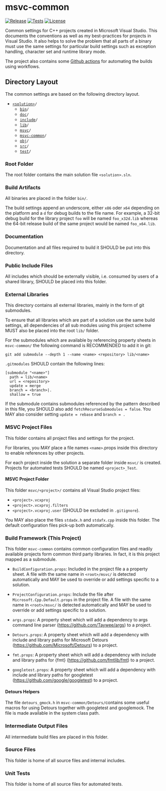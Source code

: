 # msvc-common
[![Release](https://img.shields.io/github/v/tag/mbeckh/msvc-common?label=Release&style=flat-square)](https://github.com/mbeckh/msvc-common/releases/)
[![Tests](https://img.shields.io/github/workflow/status/mbeckh/msvc-common/test/master?label=Tests&logo=GitHub&style=flat-square)](https://github.com/mbeckh/msvc-common/actions)
[![License](https://img.shields.io/github/license/mbeckh/msvc-common?label=License&style=flat-square)](https://github.com/mbeckh/msvc-common/blob/master/LICENSE)

Common settings for C++ projects created in Microsoft Visual Studio. This documents the conventions as well as my
best-practices for projects in Visual Studio. It also helps to solve the problem that all parts of a binary must 
use the same settings for particular build settings such as exception handling, character set and runtime library mode.

The project also contains some [Github actions](actions) for automating the builds using workflows.

## Directory Layout
The common settings are based on the following directory layout.

-   [`<solution>`](#root-folder)`/`
    -   [`bin`](#build-artifacts)`/`
    -   [`doc`](#documentation)`/`
    -   [`include`](#public-include-files)`/`
    -   [`lib`](#external-libraries)`/`
    -   [`msvc`](#msvc-project-files)`/`
    -   [`msvc-common`](#build-framework-this-project)`/`
    -   [`obj`](#intermediate-output-files)`/`
    -   [`src`](#source-files)`/`
	-   [`test`](#tnit-tests)`/`

### Root Folder
The root folder contains the main solution file `<solution>.sln`.

### Build Artifacts
All binaries are placed in the folder `bin/`.

The build settings append an underscore, either `x86` oder `x64` depending on the platform and a `d` for debug builds to
the file name. For example, a 32-bit debug build for the library project `foo` will be named `foo_x32d.lib` whereas the
64-bit release build of the same project would be named `foo_x64.lib`.

### Documentation
Documentation and all files required to build it SHOULD be put into this directory.

### Public Include Files
All includes which should be externally visible, i.e. consumed by users of a shared library, SHOULD be placed into this
folder.

### External Libraries
This directory contains all external libraries, mainly in the form of git submodules.

To ensure that all libraries which are part of a solution use the same build settings, all dependencies of all sub
modules using this project scheme MUST also be placed into the root `lib/` folder.

For the submodules which are available by referencing property sheets in `msvc-common/` the following command is
RECOMMENDED to add it in git:
~~~shell
git add submodule --depth 1 --name <name> <repository> lib/<name>
~~~

`.gitmodules` SHOULD contain the following lines:
~~~text
[submodule "<name>"]   
  path = lib/<name>
  url = <repository>
  update = merge
  branch = <branch>|.
  shallow = true
~~~

If the submodule contains submodules referenced by the pattern described in this file, you SHOULD also add
`fetchRecurseSubmodules = false`. You MAY also consider setting `update = rebase` and `branch = .`

### MSVC Project Files
This folder contains all project files and settings for the project.

For libraries, you MAY place a file names `<name>`.props inside this directory to enable references by other projects.

For  each project inside the solution a separate folder inside `msvc/` is created. Projects for automated tests SHOULD
be named `<project>_Test`.

#### MSVC Project Folder
This folder `msvc/<project>/` contains all Visual Studio project files:
-   `<project>.vcxproj`
-   `<project>.vcxproj.filters`
-   `<project>.vcxproj.user` (SHOULD be excluded in `.gitignore`).

You MAY also place the files `stdadx.h` and `stdafx.cpp` inside this folder. The default configuration files pick-up
both automatically.

### Build Framework (This Project)
This folder `msvc-common` contains common configuration files and readily available projects form common third party
libraries. In fact, it is this project mapped as a submodule.

-   `BuildConfiguration.props`: Included in the project file a a property sheet. A file with the same name in
    `<root>/msvc/` is detected automatically and MAY be used to override or add settings specific to a solution.

-   `ProjectConfiguration.props`: Include the file after `Microsoft.Cpp.Default.props` in the project file. A file with
     the same name in `<root>/msvc/` is detected automatically and MAY be used to override or add settings specific to a
     solution.

-   `args.props`: A property sheet which will add a dependency to args command line parser
    (<https://github.com/Taywee/args>) to a project.

-   `Detours.props`: A property sheet which will add a dependency with include and library paths for Microsoft Detours
    (<https://github.com/Microsoft/Detours>) to a project.

-   `fmt.props`: A property sheet which will add a dependency with include and library paths for {fmt}
    (<https://github.com/fmtlib/fmt>) to a project.

-   `googletest.props`: A property sheet which will add a dependency with include and library paths for googletest
    (<https://github.com/google/googletest>) to a project.

#### Detours Helpers
The file `detours_gmock.h` in `msvc-common/Detours/`contains some useful macros for using Detours together with 
googletest and googlemock. The file is made available in the system class path.

### Intermediate Output Files
All intermediate build files are placed in this folder.

### Source Files
This folder is home of all source files and internal includes.

### Unit Tests
This folder is home of all source files for automated tests.
